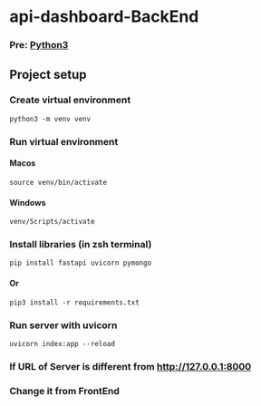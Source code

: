 # api-dashboard-BackEnd

### Pre: [Python3](https://www.python.org/)


## Project setup


### Create virtual environment
```
python3 -m venv venv
```

### Run virtual environment
#### Macos
```
source venv/bin/activate
```
#### Windows
```
venv/Scripts/activate
```

### Install libraries (in zsh terminal)
```
pip install fastapi uvicorn pymongo
```
#### Or
```
pip3 install -r requirements.txt
```

### Run server with uvicorn
```
uvicorn index:app --reload
```

### If URL of Server is different from http://127.0.0.1:8000
### Change it from FrontEnd

